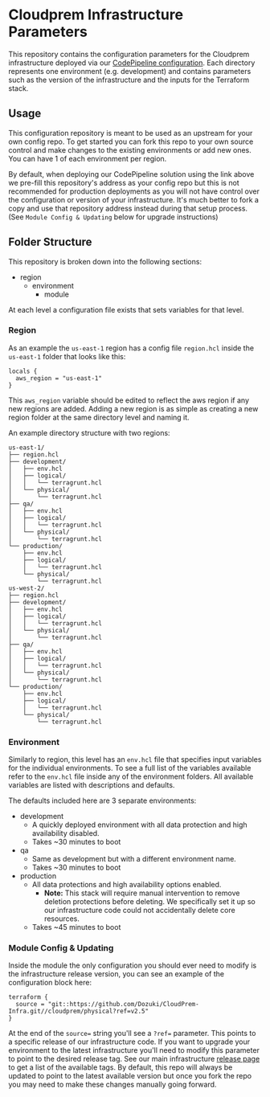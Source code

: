 # Cloudprem Infrastructure Parameters

This repository contains the configuration parameters for the Cloudprem infrastructure deployed via our [CodePipeline configuration](https://github.com/Dozuki/Cloudprem). Each directory represents one environment (e.g. development) and contains parameters such as the version of the infrastructure and the inputs for the Terraform stack.

## Usage
This configuration repository is meant to be used as an upstream for your own config repo. To get started you can fork 
this repo to your own source control and make changes to the existing environments or add new ones. You can have 1 of 
each environment per region. 

By default, when deploying our CodePipeline solution using the link above we pre-fill this repository's address as your
config repo but this is not recommended for production deployments as you will not have control over the configuration
or version of your infrastructure. It's much better to fork a copy and use that repository address instead during that setup 
process. (See `Module Config & Updating` below for upgrade instructions)

## Folder Structure
This repository is broken down into the following sections:
* region
  * environment
    * module

At each level a configuration file exists that sets variables for that level.

### Region
As an example the `us-east-1` region has a config file `region.hcl` inside the `us-east-1` folder
that looks like this:

```hcl
locals {
  aws_region = "us-east-1"
}
```
This `aws_region` variable should be edited to reflect the aws region if any new regions are added. Adding a new region is
as simple as creating a new region folder at the same directory level and naming it.

An example directory structure with two regions:
```
us-east-1/
├── region.hcl
├── development/
│   ├── env.hcl
│   ├── logical/
│   │   └── terragrunt.hcl
│   └── physical/
│       └── terragrunt.hcl
├── qa/
│   ├── env.hcl
│   ├── logical/
│   │   └── terragrunt.hcl
│   └── physical/
│       └── terragrunt.hcl
└── production/
    ├── env.hcl
    ├── logical/
    │   └── terragrunt.hcl
    └── physical/
        └── terragrunt.hcl
us-west-2/
├── region.hcl
├── development/
│   ├── env.hcl
│   ├── logical/
│   │   └── terragrunt.hcl
│   └── physical/
│       └── terragrunt.hcl
├── qa/
│   ├── env.hcl
│   ├── logical/
│   │   └── terragrunt.hcl
│   └── physical/
│       └── terragrunt.hcl
└── production/
    ├── env.hcl
    ├── logical/
    │   └── terragrunt.hcl
    └── physical/
        └── terragrunt.hcl
```

### Environment
Similarly to region, this level has an `env.hcl` file that specifies input variables for the
individual environments. To see a full list of the variables available refer to the `env.hcl` file inside 
any of the environment folders. All available variables are listed with descriptions and defaults.

The defaults included here are 3 separate environments:
* development
   * A quickly deployed environment with all data protection and high availability disabled.
   * Takes ~30 minutes to boot
* qa
   * Same as development but with a different environment name.
   * Takes ~30 minutes to boot
* production
   * All data protections and high availability options enabled. 
     * **Note:** This stack will require manual intervention to remove deletion protections before deleting. We specifically set it up so our infrastructure code could not accidentally delete core resources.
   * Takes ~45 minutes to boot
   
### Module Config & Updating
Inside the module the only configuration you should ever need to modify is the infrastructure release version, you can see an example of the configuration block here:
```hcl
terraform {
  source = "git::https://github.com/Dozuki/CloudPrem-Infra.git//cloudprem/physical?ref=v2.5"
}
```
At the end of the `source=` string you'll see a `?ref=` parameter. This points to a specific release of our infrastructure code. If you want to upgrade your environment
to the latest infrastructure you'll need to modify this parameter to point to the desired release tag. See our main infrastructure [release page](https://github.com/Dozuki/Cloudprem-Infra/releases) to get
a list of the available tags. By default, this repo will always be updated to point to the latest available version but once you fork the repo you may need to make
these changes manually going forward.